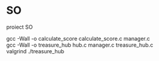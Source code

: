 # SO
proiect SO

gcc -Wall -o calculate_score calculate_score.c manager.c  
gcc -Wall -o treasure_hub hub.c manager.c treasure_hub.c  
valgrind ./treasure_hub
